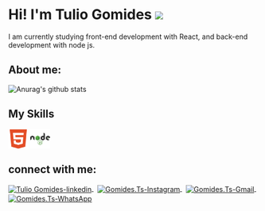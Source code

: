 # Hi! I'm Tulio Gomides ![](https://www.imagensanimadas.com/data/media/81/mao-imagem-animada-0030.gif)
I am currently studying front-end development with React, and back-end development with node js.
## About me:


![Anurag's github stats](https://github-readme-stats.vercel.app/api?username=GomidesTs&show_icons=true&theme=radical)

## My Skills
<img align="center" alt="HTML5" height="40" width="40" src="https://raw.githubusercontent.com/devicons/devicon/master/icons/html5/html5-plain.svg">

<img align="center" alt="nodjs" height="40" width="40" src="https://raw.githubusercontent.com/devicons/devicon/master/icons/nodejs/nodejs-original-wordmark.svg">


## connect with me:
<a href="https://www.linkedin.com/in/tulio-gomides-3b21b7171/">
<img align="center" alt="Tulio Gomides-linkedin" height="40" width="40" src="https://i.dlpng.com/static/png/369188_preview.png">
</a>
&nbsp;
<a href="https://www.instagram.com/gomides.ts/">
<img align="center" alt="Gomides.Ts-Instagram" height="30" width="30" src="https://imagepng.org/wp-content/uploads/2017/08/instagram-icone-icon-1.png">
</a>
&nbsp;
<a href="mailto:gomidestulio5@gmail.com">
<img align="center" alt="Gomides.Ts-Gmail" height="30" width="30" src="https://i.pinimg.com/originals/3c/66/f8/3c66f8917c99c4cbb2b1eb7d6ef542c4.png">
</a>
&nbsp;
<a href="https://api.whatsapp.com/send?phone=5531997390128&text=Ola%20Tulio%20Gomides%2C%20entro%20em%20contato%20para%20oferecer%20uma%20proposta">
<img align="center" alt="Gomides.Ts-WhatsApp" height="30" width="30" src="https://cdn.pixabay.com/photo/2015/08/03/13/58/soon-873316_960_720.png">
</a>
